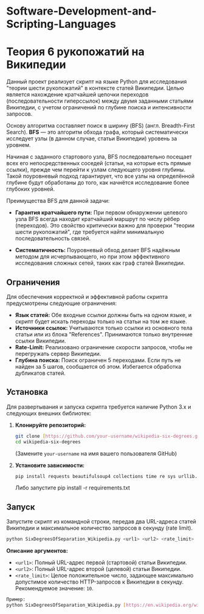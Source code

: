 # Software-Development-and-Scripting-Languages
# Теория 6 рукопожатий на Википедии

Данный проект реализует скрипт на языке Python для исследования "теории шести рукопожатий" в контексте статей Википедии. Целью является нахождение кратчайшей цепочки переходов (последовательности гиперссылок) между двумя заданными статьями Википедии, с учетом ограничений по глубине поиска и интенсивности запросов.

Основу алгоритма составляет поиск в ширину (BFS) (англ. Breadth-First Search). **BFS** — это алгоритм обхода графа, который систематически исследует узлы (в данном случае, статьи Википедии) уровень за уровнем.

Начиная с заданного стартового узла, BFS последовательно посещает всех его непосредственных соседей (статьи, на которые есть прямые ссылки), прежде чем перейти к узлам следующего уровня глубины. Такой поуровневый подход гарантирует, что все узлы на определённой глубине будут обработаны до того, как начнётся исследование более глубоких уровней.

Преимущества BFS для данной задачи:

* **Гарантия кратчайшего пути:** При первом обнаружении целевого узла BFS всегда находит кратчайший маршрут по числу рёбер (переходов). Это свойство критически важно для проверки "теории шести рукопожатий", где требуется найти минимальную последовательность связей.

* **Систематичность:** Поуровневый обход делает BFS надёжным методом для исчерпывающего, но при этом эффективного исследования сложных сетей, таких как граф статей Википедии.

## Ограничения
Для обеспечения корректной и эффективной работы скрипта предусмотрены следующие ограничения:
* **Язык статей:** Обе входные ссылки должны быть на одном языке, и скрипт будет искать переходы только на статьи на том же языке.
* **Источники ссылок:** Учитываются только ссылки из основного тела статьи или из блока "References". Принимаются только внутренние ссылки Википедии.
* **Rate-Limit:** Реализовано ограничение скорости запросов, чтобы не перегружать сервер Википедии.
* **Глубина поиска:** Поиск ограничен 5 переходами. Если путь не найден за 5 шагов, сообщается об этом. Избегается обработка дубликатов статей.

## Установка

Для развертывания и запуска скрипта требуется наличие Python 3.x и следующих внешних библиотек:

1.  **Клонируйте репозиторий:**
    ```bash
    git clone [https://github.com/your-username/wikipedia-six-degrees.git](https://github.com/your-username/wikipedia-six-degrees.git)
    cd wikipedia-six-degrees
    ```
    (Замените `your-username` на имя вашего пользователя GitHub)

2.  **Установите зависимости:**
    ```bash
    pip install requests beautifulsoup4 collections time re sys urllib.parse
    ```
    Либо запустите 
    pip install -r requirements.txt

## Запуск

Запустите скрипт из командной строки, передав два URL-адреса статей Википедии и максимальное количество запросов в секунду (rate limit).

```bash
python SixDegreesOfSeparation_Wikipedia.py <url1> <url2> <rate_limit>
```

**Описание аргументов:**

* `<url1>`: Полный URL-адрес первой (стартовой) статьи Википедии.
* `<url2>`: Полный URL-адрес второй (целевой) статьи Википедии.
* `<rate_limit>`: Целое положительное число, задающее максимально допустимое количество HTTP-запросов к Википедии в секунду. Рекомендуемое значение: `10`.


```bash
Пример:
python SixDegreesOfSeparation_Wikipedia.py [https://en.wikipedia.org/wiki/Six_degrees_of_separation](https://en.wikipedia.org/wiki/Six_degrees_of_separation) [https://en.wikipedia.org/wiki/American_Broadcasting_Company](https://en.wikipedia.org/wiki/American_Broadcasting_Company) 10
